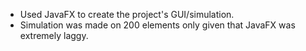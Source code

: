 - Used JavaFX to create the project's GUI/simulation.
- Simulation was made on 200 elements only given that JavaFX was extremely laggy.
